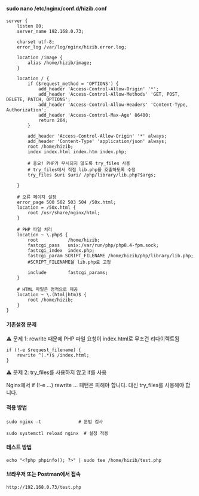 #### sudo nano /etc/nginx/conf.d/hizib.conf

```less
server {
    listen 80;
    server_name 192.168.0.73;

    charset utf-8;
    error_log /var/log/nginx/hizib.error.log;

    location /image {
        alias /home/hizib/image;
    }

    location / {
        if ($request_method = 'OPTIONS') {
            add_header 'Access-Control-Allow-Origin' '*';
            add_header 'Access-Control-Allow-Methods' 'GET, POST, DELETE, PATCH, OPTIONS';
            add_header 'Access-Control-Allow-Headers' 'Content-Type, Authorization';
            add_header 'Access-Control-Max-Age' 86400;
            return 204;
        }

        add_header 'Access-Control-Allow-Origin' '*' always;
        add_header 'Content-Type' 'application/json' always;
        root /home/hizib;
        index index.html index.htm index.php;

        # 중요! PHP가 무시되지 않도록 try_files 사용
        # try_files에서 직접 lib.php를 호출하도록 수정
        try_files $uri $uri/ /php/library/lib.php?$args;
    
    }

    # 오류 페이지 설정
    error_page 500 502 503 504 /50x.html;
    location = /50x.html {
        root /usr/share/nginx/html;
    }

    # PHP 파일 처리
    location ~ \.php$ {
        root           /home/hizib;
        fastcgi_pass   unix:/var/run/php/php8.4-fpm.sock;
        fastcgi_index  index.php;
        fastcgi_param SCRIPT_FILENAME /home/hizib/php/library/lib.php;
        #SCRIPT_FILENAME을 lib.php로 고정

        include        fastcgi_params;
    }

    # HTML 파일은 정적으로 제공
    location ~ \.(html|htm)$ {
        root /home/hizib;
    }
}

```

#### 기존설정 문제

⚠️ 문제 1: rewrite 때문에 PHP 파일 요청이 index.html로 무조건 리다이렉트됨
```less
if (!-e $request_filename) {
    rewrite ^(.*)$ /index.html;
}
```

⚠️ 문제 2: try_files를 사용하지 않고 if를 사용

Nginx에서 if (!-e ...) rewrite ... 패턴은 피해야 합니다. 대신 try_files를 사용해야 합니다.


#### 적용 방법

```less
sudo nginx -t              # 문법 검사

sudo systemctl reload nginx  # 설정 적용
```

#### 테스트 방법
```less
echo "<?php phpinfo(); ?>" | sudo tee /home/hizib/test.php
```

#### 브라우저 또는 Postman에서 접속
```less
http://192.168.0.73/test.php
```








